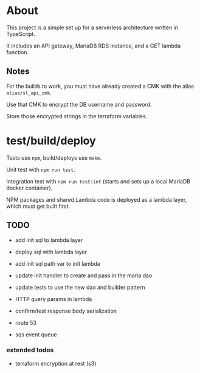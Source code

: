 # About

This project is a simple set up for a serverless architecture written in TypeScript.

It includes an API gateway, MariaDB RDS instance, and a GET lambda function.

## Notes

For the builds to work, you must have already created a CMK with the alias `alias/sl_api_cmk`.

Use that CMK to encrypt the DB username and password.

Store those encrypted strings in the terraform variables.

# test/build/deploy

Tests use `npm`, build/deploys use `make`.

Unit test with `npm run test`. 

Integration test with `npm run test:int` (starts and sets up a local MariaDB docker container).

NPM packages and shared Lambda code is deployed as a lambda layer, which must get built first.

## TODO

* add init sql to lambda layer
* deploy sql with lambda layer
* add init sql path var to init lambda
* update init handler to create and pass in the maria dao
* update tests to use the new dao and builder pattern

* HTTP query params in lambda
* confirm/test response body serialization
* route 53
* sqs event queue

### extended todos

* terraform encryption at rest (s3) 
